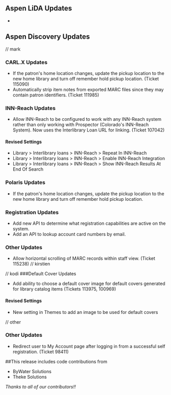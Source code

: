 ## Aspen LiDA Updates
- 

## Aspen Discovery Updates
// mark
### CARL.X Updates
- If the patron's home location changes, update the pickup location to the new home library and turn off remember hold pickup location. (Ticket 115090)
- Automatically strip item notes from exported MARC files since they may contain patron identifiers. (Ticket 111985)

### INN-Reach Updates
- Allow INN-Reach to be configured to work with any INN-Reach system rather than only working with Prospector (Colorado's INN-Reach System). Now uses the Interlibrary Loan URL for linking. (Ticket 107042)

<div markdown="1" class="settings">

#### Revised Settings
- Library > Interlibrary loans >  INN-Reach > Repeat In INN-Reach
- Library > Interlibrary loans >  INN-Reach > Enable INN-Reach Integration
- Library > Interlibrary loans >  INN-Reach > Show INN-Reach Results At End Of Search
</div>

### Polaris Updates
- If the patron's home location changes, update the pickup location to the new home library and turn off remember hold pickup location.

### Registration Updates
- Add new API to determine what registration capabilities are active on the system.  
- Add an API to lookup account card numbers by email. 

### Other Updates
- Allow horizontal scrolling of MARC records within staff view. (Ticket 115238)
// kirstien

// kodi
###Default Cover Updates
- Add ability to choose a default cover image for default covers generated for library catalog items (Tickets 113975, 100969)

<div markdown="1" class="settings">

#### Revised Settings
- New setting in Themes to add an image to be used for default covers 
</div>

// other
### Other Updates
- Redirect user to My Account page after logging in from a successful self registration. (Ticket 98411)

##This release includes code contributions from
- ByWater Solutions
- Theke Solutions 

_Thanks to all of our contributors!!_